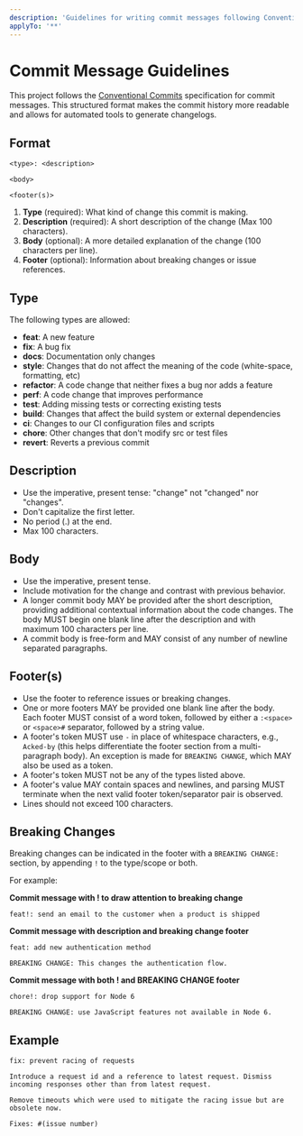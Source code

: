 ```yaml
---
description: 'Guidelines for writing commit messages following Conventional Commits specification'
applyTo: '**'
---
```


# Commit Message Guidelines

This project follows the [Conventional Commits](https://www.conventionalcommits.org/) specification for commit messages. This structured format makes the commit history more readable and allows for automated tools to generate changelogs.

## Format

```
<type>: <description>

<body>

<footer(s)>
```

1. **Type** (required): What kind of change this commit is making.
2. **Description** (required): A short description of the change (Max 100 characters).
3. **Body** (optional): A more detailed explanation of the change (100 characters per line).
4. **Footer** (optional): Information about breaking changes or issue references.

## Type

The following types are allowed:

- **feat**: A new feature
- **fix**: A bug fix
- **docs**: Documentation only changes
- **style**: Changes that do not affect the meaning of the code (white-space, formatting, etc)
- **refactor**: A code change that neither fixes a bug nor adds a feature
- **perf**: A code change that improves performance
- **test**: Adding missing tests or correcting existing tests
- **build**: Changes that affect the build system or external dependencies
- **ci**: Changes to our CI configuration files and scripts
- **chore**: Other changes that don't modify src or test files
- **revert**: Reverts a previous commit

## Description

- Use the imperative, present tense: "change" not "changed" nor "changes".
- Don't capitalize the first letter.
- No period (.) at the end.
- Max 100 characters.

## Body

- Use the imperative, present tense.
- Include motivation for the change and contrast with previous behavior.
- A longer commit body MAY be provided after the short description, providing additional contextual information about the code changes. The body MUST begin one blank line after the description and with maximum 100 characters per line.
- A commit body is free-form and MAY consist of any number of newline separated paragraphs.

## Footer(s)

- Use the footer to reference issues or breaking changes.
- One or more footers MAY be provided one blank line after the body. Each footer MUST consist of a word token, followed by either a `:<space>` or `<space>#` separator, followed by a string value.
- A footer's token MUST use `-` in place of whitespace characters, e.g., `Acked-by` (this helps differentiate the footer section from a multi-paragraph body). An exception is made for `BREAKING CHANGE`, which MAY also be used as a token.
- A footer's token MUST not be any of the types listed above.
- A footer's value MAY contain spaces and newlines, and parsing MUST terminate when the next valid footer token/separator pair is observed.
- Lines should not exceed 100 characters.

## Breaking Changes

Breaking changes can be indicated in the footer with a `BREAKING CHANGE:` section, by appending `!` to the type/scope or both.

For example:

**Commit message with ! to draw attention to breaking change**

```
feat!: send an email to the customer when a product is shipped
```

**Commit message with description and breaking change footer**

```
feat: add new authentication method

BREAKING CHANGE: This changes the authentication flow.
```

**Commit message with both ! and BREAKING CHANGE footer**

```
chore!: drop support for Node 6

BREAKING CHANGE: use JavaScript features not available in Node 6.
```

## Example

```
fix: prevent racing of requests

Introduce a request id and a reference to latest request. Dismiss
incoming responses other than from latest request.

Remove timeouts which were used to mitigate the racing issue but are
obsolete now.

Fixes: #(issue number)
```

